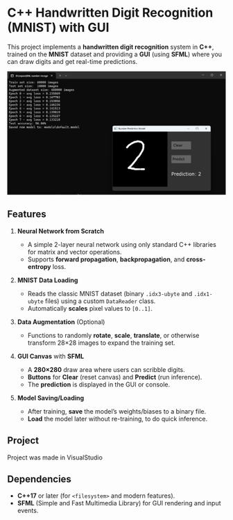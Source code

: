 # C++ Handwritten Digit Recognition (MNIST) with GUI

This project implements a **handwritten digit recognition** system in **C++**, trained on the **MNIST** dataset and providing a **GUI** (using **SFML**) where you can draw digits and get real-time predictions. 

![Sample GUI](test.png)

## Features

1. **Neural Network from Scratch**  
   - A simple 2-layer neural network using only standard C++ libraries for matrix and vector operations.
   - Supports **forward propagation**, **backpropagation**, and **cross-entropy** loss.

2. **MNIST Data Loading**  
   - Reads the classic MNIST dataset (binary `.idx3-ubyte` and `.idx1-ubyte` files) using a custom `DataReader` class.
   - Automatically **scales** pixel values to `[0..1]`.

3. **Data Augmentation** (Optional)  
   - Functions to randomly **rotate**, **scale**, **translate**, or otherwise transform 28×28 images to expand the training set.

4. **GUI Canvas** with **SFML**  
   - A **280×280** draw area where users can scribble digits.
   - **Buttons** for **Clear** (reset canvas) and **Predict** (run inference).
   - The **prediction** is displayed in the GUI or console.

5. **Model Saving/Loading**  
   - After training, **save** the model’s weights/biases to a binary file.
   - **Load** the model later without re-training, to do quick inference.

## Project 

Project was made in VisualStudio

## Dependencies

- **C++17** or later (for `<filesystem>` and modern features).  
- **SFML** (Simple and Fast Multimedia Library) for GUI rendering and input events. 
